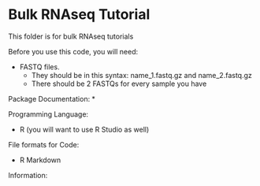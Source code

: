 # Bulk RNAseq Tutorial 

This folder is for bulk RNAseq tutorials

Before you use this code, you will need: 
* FASTQ files. 
  * They should be in this syntax: name_1.fastq.gz and name_2.fastq.gz 
  * There should be 2 FASTQs for every sample you have

Package Documentation:
* 

Programming Language:
* R (you will want to use R Studio as well)

File formats for Code:
* R Markdown 

Information: 

